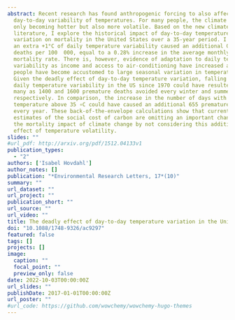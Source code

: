 ```yaml
---
abstract: Recent research has found anthropogenic forcing to also affect
  day-to-day variability of temperatures. For many people, the climate is not
  only becoming hotter but also more volatile. Based on the new climate-economy
  literature, I explore the historical impact of day-to-day temperature
  variation on mortality in the United States over a 35-year period. I find that
  an extra +1°C of daily temperature variability caused an additional 0.206
  deaths per 100  000, equal to a 0.28% increase in the average monthly
  mortality rate. There is, however, evidence of adaptation to daily temperature
  variability as income and access to air-conditioning have increased and as
  people have become accustomed to large seasonal variation in temperatures.
  Given the deadly effect of day-to-day temperature variation, falling average
  daily temperature variability in the US since 1970 could have resulted in as
  many as 1400 and 1600 premature deaths avoided every winter and summer,
  respectively. In comparison, the increase in the number of days with a mean
  temperature above 35 ∘C could have caused an additional 655 premature deaths
  every year. These back-of-the-envelope calculations show that current
  estimates of the social cost of carbon are omitting an important channel for
  the mortality impact of climate change by not considering this additional
  effect of temperature volatility.
slides: ""
#url_pdf: http://arxiv.org/pdf/1512.04133v1
publication_types:
  - "2"
authors: ['Isabel Hovdahl']
author_notes: []
publication: "*Environmental Research Letters, 17*(10)"
summary: ""
url_dataset: ""
url_project: ""
publication_short: ""
url_source: ""
url_video: ""
title: The deadly effect of day-to-day temperature variation in the United States
doi: "10.1088/1748-9326/ac9297"
featured: false
tags: []
projects: []
image:
  caption: ""
  focal_point: ""
  preview_only: false
date: 2022-10-03T00:00:00Z
url_slides: ""
publishDate: 2017-01-01T00:00:00Z
url_poster: ""
#url_code: https://github.com/wowchemy/wowchemy-hugo-themes
---
```

